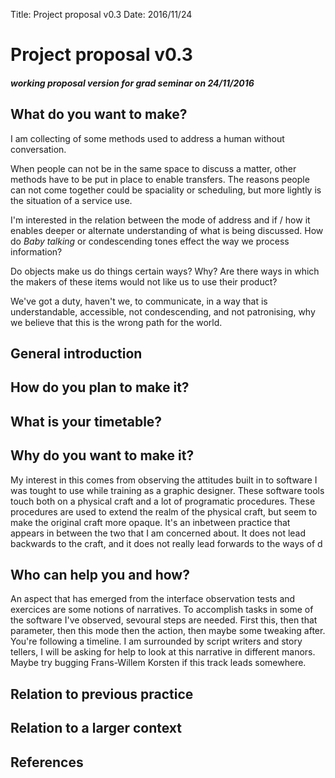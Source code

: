Title: Project proposal v0.3
Date: 2016/11/24

# Project proposal v0.3
##### working proposal version for grad seminar on 24/11/2016

## What do you want to make?
I am collecting of some methods used to address a human without conversation.

When people can not be in the same space to discuss a matter, other methods have to be put in place to enable transfers. The reasons people can not come together could be spaciality or scheduling, but more lightly is the situation of a service use.

I'm interested in the relation between the mode of address and if / how it enables deeper or alternate understanding of what is being discussed. How do *Baby talking* or condescending tones effect the way we process information?

Do objects make us do things certain ways? Why? Are there ways in which the makers of these items would not like us to use their product?

We've got a duty, haven't we, to communicate, in a way that is understandable, accessible, not condescending, and not patronising, why we believe that this is the wrong path for the world.



## General introduction


## How do you plan to make it?


## What is your timetable?


## Why do you want to make it?
My interest in this comes from observing the attitudes built in to software I was tought to use while training as a graphic designer. These software tools touch both on a physical craft and a lot of programatic procedures. These procedures are used to extend the realm of the physical craft, but seem to make the original craft more opaque. It's an inbetween practice that appears in between the two that I am concerned about. It does not lead backwards to the craft, and it does not really lead forwards to the ways of d

## Who can help you and how?
An aspect that has emerged from the interface observation tests and exercices are some notions of narratives. To accomplish tasks in some of the software I've observed, sevoural steps are needed. First this, then that parameter, then this mode then the action, then maybe some tweaking after. You're following a timeline. I am surrounded by script writers and story tellers, I will be asking for help to look at this narrative in different manors. Maybe try bugging Frans-Willem Korsten if this track leads somewhere.

## Relation to previous practice


## Relation to a larger context


## References

